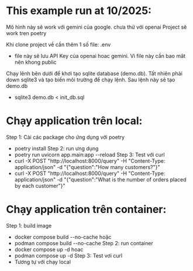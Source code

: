 # This example run at 10/2025:
Mô hình này sẽ work với gemini của google. chưa thử với openai
Project sẽ work tren poetry

Khi clone project về cần thêm 1 số file:
.env
 - file này sẽ lưu API Key của openai hoac gemini. Vì file này cần bao mât nên khong public

Chạy lênh bên dưới để khơi tạo sqlite database (demo.db). Tất nhiên phải down sqlite3 và tạo biến môi trường để chạy lệnh. Sau lệnh này sẽ tạo demo.db
 - sqlite3 demo.db < init_db.sql 

# Chạy application trên local:
Step 1: Cài các package cho ứng dụng với poetry
- poetry install
Step 2: run ưng dụng
- poetry run uvicorn app.main:app --reload
Step 3: Test với curl
-  curl -X POST "http://localhost:8000/query" -H "Content-Type: application/json" -d "{\"question\":\"How many customers?\"}"
- curl -X POST "http://localhost:8000/query" -H "Content-Type: application/json" -d "{\"question\":\"What is the number of orders placed by each customer\"}"

# Chạy application trên container:
Step 1: build image
- docker compose build --no-cache  hoặc
- podman compose build --no-cache 
Step 2: run container
- docker compose up -d  hoac
- podman compose up -d 
Step 3: Test vơi curl
- Tương tự với chạy local

